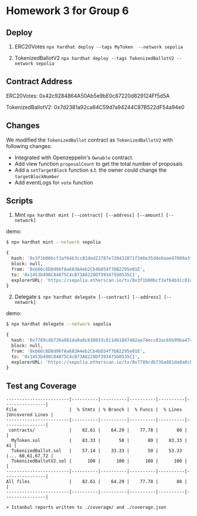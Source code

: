 # Homework 3 for Group 6

## Deploy

1. ERC20Votes
   `npx hardhat deploy --tags MyToken  --network sepolia`

2. TokenizedBallotV2
   `npx hardhat deploy --tags TokenizedBallotV2 --network sepolia`

## Contract Address

ERC20Votes: 0x42c9284864A50Ab5e9bE0c87220d829124Ff5d5A

TokenizedBallotV2: 0x7d2381a92ca84C59d7a94244C87B522dF54a94e0

## Changes

We modified the `TokenizedBallot` contract as `TokenizedBallotV2` with following changes:

- Integrated with Openzeppelin's `Ownable` contract.
- Add view function `proposalCount` to get the total number of proposals
- Add a `setTargetBlock` function s.t. the owner could change the `targetBlockNumber`
- Add eventLogs for `vote` function

## Scripts

1. Mint
   `npx hardhat mint [--contract] [--address] [--amount] [--network]`

demo:

```bash
$ npx hardhat mint --network sepolia

{
  hash: '0x3f1b00bcf3af64b3cc81ded23787e728432071f346e35dde6aae47080a3fbcc0',
  block: null,
  from: '0xb66c6D8d96fAa683A4eb2Cb4b854f7bB2295e01E',
  to: '0x1453b498C84875C4cB73A8228Df393475b0535C1',
  explorerURL: 'https://sepolia.etherscan.io/tx/0x3f1b00bcf3af64b3cc81ded23787e728432071f346e35dde6aae47080a3fbcc0'
}
```

2. Delegate
   `$ npx hardhat delegate [--contract] [--address] [--network]`

demo:

```bash
$ npx hardhat delegate --network sepolia

{
  hash: '0x7789cdb736a881da0a8cb30833c811d61847482aa74ecc83ac65b99ba47cbc7e',
  block: null,
  from: '0xb66c6D8d96fAa683A4eb2Cb4b854f7bB2295e01E',
  to: '0x1453b498C84875C4cB73A8228Df393475b0535C1',
  explorerURL: 'https://sepolia.etherscan.io/tx/0x7789cdb736a881da0a8cb30833c811d61847482aa74ecc83ac65b99ba47cbc7e'
}
```

## Test ang Coverage

```
------------------------|----------|----------|----------|----------|----------------|
File                    |  % Stmts | % Branch |  % Funcs |  % Lines |Uncovered Lines |
------------------------|----------|----------|----------|----------|----------------|
 contracts/             |    82.61 |    64.29 |    77.78 |       80 |                |
  MyToken.sol           |    83.33 |       50 |       80 |    83.33 |             41 |
  TokenizedBallot.sol   |    57.14 |    33.33 |       50 |    53.33 |... 60,61,67,72 |
  TokenizedBallotV2.sol |      100 |      100 |      100 |      100 |                |
------------------------|----------|----------|----------|----------|----------------|
All files               |    82.61 |    64.29 |    77.78 |       80 |                |
------------------------|----------|----------|----------|----------|----------------|

> Istanbul reports written to ./coverage/ and ./coverage.json
```
